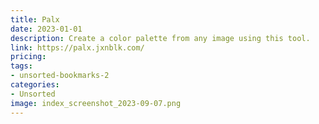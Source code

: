 ```yaml
---
title: Palx
date: 2023-01-01
description: Create a color palette from any image using this tool.
link: https://palx.jxnblk.com/
pricing: 
tags: 
- unsorted-bookmarks-2 
categories: 
- Unsorted 
image: index_screenshot_2023-09-07.png
---
```

